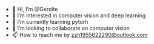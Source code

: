 - 👋 Hi, I’m @Gerolte
- 👀 I’m interested in computer vision and deep learning
- 🌱 I’m currently learning pytorh
- 💞️ I’m looking to collaborate on computer vision
- 📫 How to reach me by zzh1955622290@outlook.com

<!---
Gerolte/Gerolte is a ✨ special ✨ repository because its `README.md` (this file) appears on your GitHub profile.
You can click the Preview link to take a look at your changes.
--->
